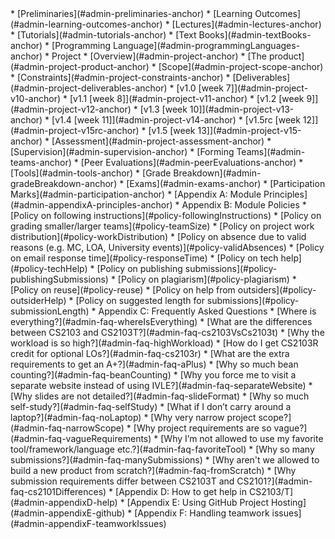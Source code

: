 <markdown>
* [Preliminaries](#admin-preliminaries-anchor)
* [Learning Outcomes](#admin-learning-outcomes-anchor)
* [Lectures](#admin-lectures-anchor)
* [Tutorials](#admin-tutorials-anchor)
* [Text Books](#admin-textBooks-anchor)
* [Programming Language](#admin-programmingLanguages-anchor)
* Project
  * [Overview](#admin-project-anchor)
  * [The product](#admin-project-product-anchor)
  * [Scope](#admin-project-scope-anchor)
  * [Constraints](#admin-project-constraints-anchor)
  * [Deliverables](#admin-project-deliverables-anchor)
  * [v1.0 [week 7]](#admin-project-v10-anchor)
  * [v1.1 [week 8]](#admin-project-v11-anchor)
  * [v1.2 [week 9]](#admin-project-v12-anchor)
  * [v1.3 [week 10]](#admin-project-v13-anchor)
  * [v1.4 [week 11]](#admin-project-v14-anchor)
  * [v1.5rc [week 12]](#admin-project-v15rc-anchor)
  * [v1.5 [week 13]](#admin-project-v15-anchor)
  * [Assessment](#admin-project-assessment-anchor)
* [Supervision](#admin-supervision-anchor)
* [Forming Teams](#admin-teams-anchor)
* [Peer Evaluations](#admin-peerEvaluations-anchor)
* [Tools](#admin-tools-anchor)
* [Grade Breakdown](#admin-gradeBreakdown-anchor)
* [Exams](#admin-exams-anchor)
* [Participation Marks](#admin-participation-anchor)
* [Appendix A: Module Principles](#admin-appendixA-principles-anchor)
* Appendix B: Module Policies
  * [Policy on following instructions](#policy-followingInstructions)
  * [Policy on grading smaller/larger teams](#policy-teamSize)
  * [Policy on project work distribution](#policy-workDistribution)
  * [Policy on absence due to valid reasons (e.g. MC, LOA, University events)](#policy-validAbsences)
  * [Policy on email response time](#policy-responseTime)
  * [Policy on tech help](#policy-techHelp)
  * [Policy on publishing submissions](#policy-publishingSubmissions)
  * [Policy on plagiarism](#policy-plagiarism)
  * [Policy on reuse](#policy-reuse)
  * [Policy on help from outsiders](#policy-outsiderHelp)
  * [Policy on suggested length for submissions](#policy-submissionLength)
* Appendix C: Frequently Asked Questions
  * [Where is everything?](#admin-faq-whereIsEverything)
  * [What are the differences between CS2103 and CS2103T?](#admin-faq-cs2103VsCs2103t)
  * [Why the workload is so high?](#admin-faq-highWorkload)
  * [How do I get CS2103R credit for optional LOs?](#admin-faq-cs2103r)
  * [What are the extra requirements to get an A+?](#admin-faq-aPlus)
  * [Why so much bean counting?](#admin-faq-beanCounting)
  * [Why you force me to visit a separate website instead of using IVLE?](#admin-faq-separateWebsite)
  * [Why slides are not detailed?](#admin-faq-slideFormat)
  * [Why so much self-study?](#admin-faq-selfStudy)
  * [What if I don’t carry around a laptop?](#admin-faq-noLaptop)
  * [Why very narrow project scope?](#admin-faq-narrowScope)
  * [Why project requirements are so vague?](#admin-faq-vagueRequirements)
  * [Why I’m not allowed to use my favorite tool/framework/language etc.?](#admin-faq-favoriteTool)
  * [Why so many submissions?](#admin-faq-manySubmissions)
  * [Why aren't we allowed to build a new product from scratch?](#admin-faq-fromScratch)
  * [Why submission requirements differ between CS2103T and CS2101?](#admin-faq-cs2101Differences)
* [Appendix D: How to get help in CS2103/T](#admin-appendixD-help)
* [Appendix E: Using GitHub Project Hosting](#admin-appendixE-github)
* [Appendix F: Handling teamwork issues](#admin-appendixF-teamworkIssues)
</markdown>